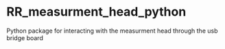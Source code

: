 # RR_measurment_head_python
Python package for interacting with the measurment head through the usb bridge board
